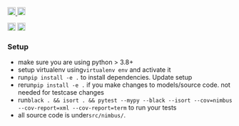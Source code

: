 <p>
    <a href="https://github.com/tonybenoy/nimbus/actions">
        <img src="https://github.com/tonybenoy/nimbus/workflows/Tests/badge.svg" alt="Test Status" height="18">
    </a>
    <a href="https://github.com/tonybenoy/nimbus/actions">
        <img src="https://github.com/tonybenoy/nimbus/workflows/pre-commit%20hooks/badge.svg" alt="Pre-commit Status" height="18">
    </a>
</p>
<p>
    <a href="https://www.python.org/downloads/"><img src="https://img.shields.io/badge/python-3.8+-blue.svg" alt="Python version" height="18"></a>
    <a href="https://github.com/psf/black">
        <img src="https://img.shields.io/badge/code%20style-black-000000.svg" alt="Codestyle Black" height="18">
    </a>
</p>

### Setup

- make sure you are using python > 3.8+
- setup virtualenv using`virtualenv env` and activate it
- run`pip install -e .` to install dependencies. Update setup
- rerun`pip install -e .` if you make changes to models/source code. not needed for testcase changes
- run`black . && isort . && pytest --mypy --black --isort --cov=nimbus --cov-report=xml --cov-report=term` to run your tests
- all source code is under`src/nimbus/`.
